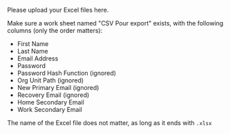 Please upload your Excel files here.

Make sure a work sheet named "CSV Pour export" exists, with the following columns (only the order matters):

* First Name
* Last Name
* Email Address
* Password
* Password Hash Function (ignored)
* Org Unit Path (ignored)
* New Primary Email (ignored)
* Recovery Email (ignored)
* Home Secondary Email
* Work Secondary Email

The name of the Excel file does not matter, as long as it ends with `.xlsx`
